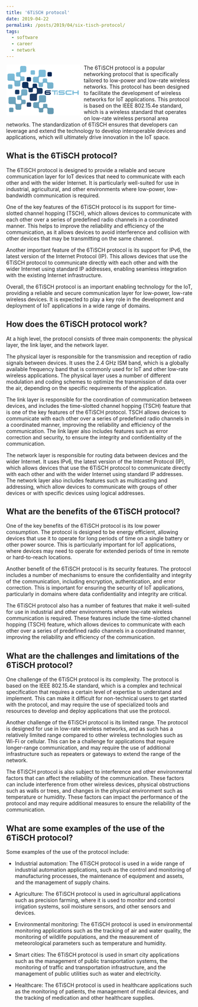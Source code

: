 ```yaml
---
title: '6TiSCH protocol'
date: 2019-04-22
permalink: /posts/2019/04/six-tisch-protocol/
tags:
  - software
  - career
  - network
---
```


<img width="200" alt="6tisch" src="/images/posts/six-tisch-protocol.png" style="float: left; margin-right: 10px;" /> The 6TiSCH protocol is a popular networking protocol that is specifically tailored to low-power and low-rate wireless networks. This protocol has been designed to facilitate the development of wireless networks for IoT applications. This protocol is based on the IEEE 802.15.4e standard, which is a wireless standard that operates on low-rate wireless personal area networks. The standardization of 6TiSCH ensures that developers can leverage and extend the technology to develop interoperable devices and applications, which will ultimately drive innovation in the IoT space.

What is the 6TiSCH protocol?
-----

The 6TiSCH protocol is designed to provide a reliable and secure communication layer for IoT devices that need to communicate with each other and with the wider Internet. It is particularly well-suited for use in industrial, agricultural, and other environments where low-power, low-bandwidth communication is required.

One of the key features of the 6TiSCH protocol is its support for time-slotted channel hopping (TSCH), which allows devices to communicate with each other over a series of predefined radio channels in a coordinated manner. This helps to improve the reliability and efficiency of the communication, as it allows devices to avoid interference and collision with other devices that may be transmitting on the same channel.

Another important feature of the 6TiSCH protocol is its support for IPv6, the latest version of the Internet Protocol (IP). This allows devices that use the 6TiSCH protocol to communicate directly with each other and with the wider Internet using standard IP addresses, enabling seamless integration with the existing Internet infrastructure.

Overall, the 6TiSCH protocol is an important enabling technology for the IoT, providing a reliable and secure communication layer for low-power, low-rate wireless devices. It is expected to play a key role in the development and deployment of IoT applications in a wide range of domains.

How does the 6TiSCH protocol work?
-----

At a high level, the protocol consists of three main components: the physical layer, the link layer, and the network layer.

The physical layer is responsible for the transmission and reception of radio signals between devices. It uses the 2.4 GHz ISM band, which is a globally available frequency band that is commonly used for IoT and other low-rate wireless applications. The physical layer uses a number of different modulation and coding schemes to optimize the transmission of data over the air, depending on the specific requirements of the application.

The link layer is responsible for the coordination of communication between devices, and includes the time-slotted channel hopping (TSCH) feature that is one of the key features of the 6TiSCH protocol. TSCH allows devices to communicate with each other over a series of predefined radio channels in a coordinated manner, improving the reliability and efficiency of the communication. The link layer also includes features such as error correction and security, to ensure the integrity and confidentiality of the communication.

The network layer is responsible for routing data between devices and the wider Internet. It uses IPv6, the latest version of the Internet Protocol (IP), which allows devices that use the 6TiSCH protocol to communicate directly with each other and with the wider Internet using standard IP addresses. The network layer also includes features such as multicasting and addressing, which allow devices to communicate with groups of other devices or with specific devices using logical addresses.

What are the benefits of the 6TiSCH protocol?
-----

One of the key benefits of the 6TiSCH protocol is its low power consumption. The protocol is designed to be energy efficient, allowing devices that use it to operate for long periods of time on a single battery or other power source. This is particularly important for IoT applications, where devices may need to operate for extended periods of time in remote or hard-to-reach locations.

Another benefit of the 6TiSCH protocol is its security features. The protocol includes a number of mechanisms to ensure the confidentiality and integrity of the communication, including encryption, authentication, and error correction. This is important for ensuring the security of IoT applications, particularly in domains where data confidentiality and integrity are critical.

The 6TiSCH protocol also has a number of features that make it well-suited for use in industrial and other environments where low-rate wireless communication is required. These features include the time-slotted channel hopping (TSCH) feature, which allows devices to communicate with each other over a series of predefined radio channels in a coordinated manner, improving the reliability and efficiency of the communication.

What are the challenges and limitations of the 6TiSCH protocol?
-----

One challenge of the 6TiSCH protocol is its complexity. The protocol is based on the IEEE 802.15.4e standard, which is a complex and technical specification that requires a certain level of expertise to understand and implement. This can make it difficult for non-technical users to get started with the protocol, and may require the use of specialized tools and resources to develop and deploy applications that use the protocol.

Another challenge of the 6TiSCH protocol is its limited range. The protocol is designed for use in low-rate wireless networks, and as such has a relatively limited range compared to other wireless technologies such as Wi-Fi or cellular. This can be a challenge for applications that require longer-range communication, and may require the use of additional infrastructure such as repeaters or gateways to extend the range of the network.

The 6TiSCH protocol is also subject to interference and other environmental factors that can affect the reliability of the communication. These factors can include interference from other wireless devices, physical obstructions such as walls or trees, and changes in the physical environment such as temperature or humidity. These factors can impact the performance of the protocol and may require additional measures to ensure the reliability of the communication.

What are some examples of the use of the 6TiSCH protocol?
-----

Some examples of the use of the protocol include:

* Industrial automation: The 6TiSCH protocol is used in a wide range of industrial automation applications, such as the control and monitoring of manufacturing processes, the maintenance of equipment and assets, and the management of supply chains.

* Agriculture: The 6TiSCH protocol is used in agricultural applications such as precision farming, where it is used to monitor and control irrigation systems, soil moisture sensors, and other sensors and devices.

* Environmental monitoring: The 6TiSCH protocol is used in environmental monitoring applications such as the tracking of air and water quality, the monitoring of wildlife populations, and the measurement of meteorological parameters such as temperature and humidity.

* Smart cities: The 6TiSCH protocol is used in smart city applications such as the management of public transportation systems, the monitoring of traffic and transportation infrastructure, and the management of public utilities such as water and electricity.

* Healthcare: The 6TiSCH protocol is used in healthcare applications such as the monitoring of patients, the management of medical devices, and the tracking of medication and other healthcare supplies.
